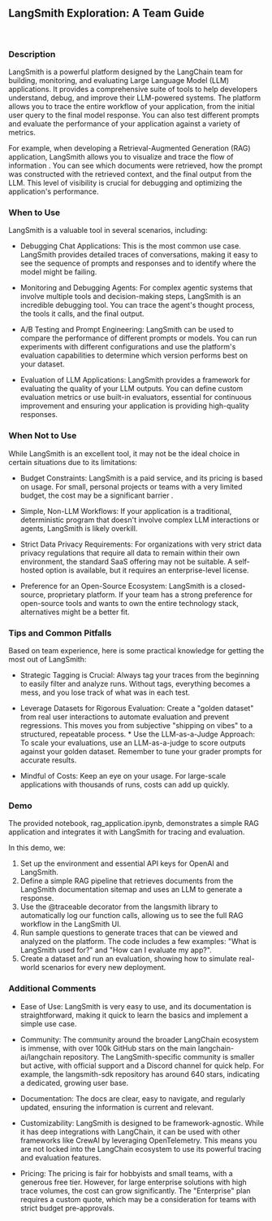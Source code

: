 ## LangSmith Exploration: A Team Guide

<br>

### Description

LangSmith is a powerful platform designed by the LangChain team for building, monitoring, and evaluating Large Language Model (LLM) applications. It provides a comprehensive suite of tools to help developers understand, debug, and improve their LLM-powered systems. The platform allows you to trace the entire workflow of your application, from the initial user query to the final model response. You can also test different prompts and evaluate the performance of your application against a variety of metrics.

For example, when developing a Retrieval-Augmented Generation (RAG) application, LangSmith allows you to visualize and trace the flow of information . You can see which documents were retrieved, how the prompt was constructed with the retrieved context, and the final output from the LLM. This level of visibility is crucial for debugging and optimizing the application's performance.

### When to Use
LangSmith is a valuable tool in several scenarios, including:

* Debugging Chat Applications: This is the most common use case. LangSmith provides detailed traces of conversations, making it easy to see the sequence of prompts and responses and to identify where the model might be failing.

* Monitoring and Debugging Agents: For complex agentic systems that involve multiple tools and decision-making steps, LangSmith is an incredible debugging tool. You can trace the agent's thought process, the tools it calls, and the final output.

* A/B Testing and Prompt Engineering: LangSmith can be used to compare the performance of different prompts or models. You can run experiments with different configurations and use the platform's evaluation capabilities to determine which version performs best on your dataset.

* Evaluation of LLM Applications: LangSmith provides a framework for evaluating the quality of your LLM outputs. You can define custom evaluation metrics or use built-in evaluators, essential for continuous improvement and ensuring your application is providing high-quality responses.

### When Not to Use
While LangSmith is an excellent tool, it may not be the ideal choice in certain situations due to its limitations:

* Budget Constraints: LangSmith is a paid service, and its pricing is based on usage. For small, personal projects or teams with a very limited budget, the cost may be a significant barrier .

* Simple, Non-LLM Workflows: If your application is a traditional, deterministic program that doesn't involve complex LLM interactions or agents, LangSmith is likely overkill.

* Strict Data Privacy Requirements: For organizations with very strict data privacy regulations that require all data to remain within their own environment, the standard SaaS offering may not be suitable. A self-hosted option is available, but it requires an enterprise-level license.

* Preference for an Open-Source Ecosystem: LangSmith is a closed-source, proprietary platform. If your team has a strong preference for open-source tools and wants to own the entire technology stack, alternatives might be a better fit.

### Tips and Common Pitfalls
Based on team experience, here is some practical knowledge for getting the most out of LangSmith:

* Strategic Tagging is Crucial: Always tag your traces from the beginning to easily filter and analyze runs. Without tags, everything becomes a mess, and you lose track of what was in each test.

* Leverage Datasets for Rigorous Evaluation: Create a "golden dataset" from real user interactions to automate evaluation and prevent regressions. This moves you from subjective "shipping on vibes" to a structured, repeatable process. * Use the LLM-as-a-Judge Approach: To scale your evaluations, use an LLM-as-a-judge to score outputs against your golden dataset. Remember to tune your grader prompts for accurate results.

* Mindful of Costs: Keep an eye on your usage. For large-scale applications with thousands of runs, costs can add up quickly.

### Demo
The provided notebook, rag_application.ipynb, demonstrates a simple RAG application and integrates it with LangSmith for tracing and evaluation.

In this demo, we:

1. Set up the environment and essential API keys for OpenAI and LangSmith.
2. Define a simple RAG pipeline that retrieves documents from the LangSmith documentation sitemap and uses an LLM to generate a response.
3. Use the @traceable decorator from the langsmith library to automatically log our function calls, allowing us to see the full RAG workflow in the LangSmith UI.
4. Run sample questions to generate traces that can be viewed and analyzed on the platform. The code includes a few examples: "What is LangSmith used for?" and "How can I evaluate my app?".
5. Create a dataset and run an evaluation, showing how to simulate real-world scenarios for every new deployment.


### Additional Comments

* Ease of Use: LangSmith is very easy to use, and its documentation is straightforward, making it quick to learn the basics and implement a simple use case.

* Community: The community around the broader LangChain ecosystem is immense, with over 100k GitHub stars on the main langchain-ai/langchain repository. The LangSmith-specific community is smaller but active, with official support and a Discord channel for quick help. For example, the langsmith-sdk repository has around 640 stars, indicating a dedicated, growing user base.

* Documentation: The docs are clear, easy to navigate, and regularly updated, ensuring the information is current and relevant.

* Customizability: LangSmith is designed to be framework-agnostic. While it has deep integrations with LangChain, it can be used with other frameworks like CrewAI by leveraging OpenTelemetry. This means you are not locked into the LangChain ecosystem to use its powerful tracing and evaluation features.

* Pricing: The pricing is fair for hobbyists and small teams, with a generous free tier. However, for large enterprise solutions with high trace volumes, the cost can grow significantly. The "Enterprise" plan requires a custom quote, which may be a consideration for teams with strict budget pre-approvals.
